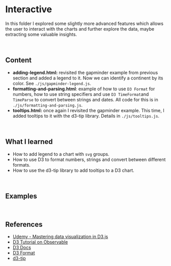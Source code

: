 # Interactive

In this folder I explored some slightly more advanced features which allows the user to interact with the charts and further explore the data, maybe extracting some valuable insights. 

<br>

## Content

- **adding-legend.html:** revisited the gapminder example from previous section and added a legend to it. Now we can identify a continent by its color. See `./js/gapminder-legend.js`.
- **formatting-and-parsing.html**: example of how to use `D3 Format` for numbers, how to use string specifiers and use `D3 TimeFormat`and `TimeParse` to convert between strings and dates. All code for this is in `./js/formatting-and-parsing.js`.
- **tooltips.html:** once again I revisited the gapminder example. This time, I added tooltips to it with the d3-tip library. Details in `./js/tooltips.js`.



<br>

## What I learned

- How to add legend to a chart with `svg` groups.
- How to use D3 to format numbers, strings and convert between different formats. 
- How to use the d3-tip library to add tooltips to a D3 chart.

<br>

## Examples




<br>


## References

- [Udemy - Mastering data visualization in D3.js](https://www.udemy.com/course/masteringd3js)
- [D3 Tutorial on Observable](https://observablehq.com/@d3/learn-d3)
- [D3 Docs](https://github.com/d3/d3/wiki)
- [D3 Format](https://github.com/d3/d3-format)
- [d3-tip](https://github.com/caged/d3-tip)
